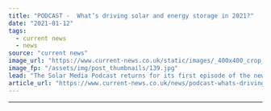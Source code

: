 ```yaml
---
title: "PODCAST -  What’s driving solar and energy storage in 2021?"
date: "2021-01-12"
tags: 
  - current news
  - news
source: "current news"
image_url: "https://www.current-news.co.uk/static/images/_400x400_crop_center-center/Fluence-Advancion-energy-storage-size.jpg"
image_fp: "/assets/img/post_thumbnails/139.jpg"
lead: "The Solar Media Podcast returns for its first episode of the new year, with Liam Stoker and Andy Colthorpe discussing what’s on the immediate horizon for the solar and storage sectors."
article_url: "https://www.current-news.co.uk/news/podcast-whats-driving-solar-and-energy-storage-into-2021?utm_source=rss-feeds&utm_medium=rss&utm_campaign=rss"
---
```


---
